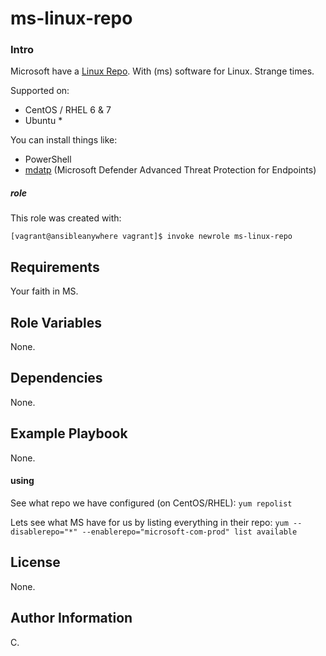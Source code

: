 ms-linux-repo
=============

### Intro

Microsoft have a [Linux Repo](https://docs.microsoft.com/en-us/windows-server/administration/linux-package-repository-for-microsoft-software#manual-configuration). With (ms) software for Linux. Strange times.

Supported on:

* CentOS / RHEL 6 & 7
* Ubuntu *

You can install things like:

* PowerShell
* [mdatp](https://docs.microsoft.com/en-us/windows/security/threat-protection/microsoft-defender-atp/microsoft-defender-atp-linux) (Microsoft Defender Advanced Threat Protection for Endpoints)


##### role

This role was created with:

```
[vagrant@ansibleanywhere vagrant]$ invoke newrole ms-linux-repo
```

Requirements
------------

Your faith in MS.

Role Variables
--------------

None.

Dependencies
------------

None.

Example Playbook
----------------

None.

#### using

See what repo we have configured (on CentOS/RHEL): `yum repolist`

Lets see what MS have for us by listing everything in their repo: `yum --disablerepo="*" --enablerepo="microsoft-com-prod" list available`


License
-------

None.

Author Information
------------------

C.